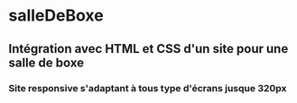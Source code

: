 # salleDeBoxe

## Intégration avec HTML et CSS d'un site pour une salle de boxe

### Site responsive s'adaptant à tous type d'écrans jusque 320px
